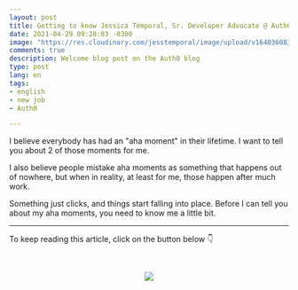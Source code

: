 ```yaml
---
layout: post
title: Getting to know Jessica Temporal, Sr. Developer Advocate @ Auth0
date: 2021-04-29 09:20:03 -0300
image: "https://res.cloudinary.com/jesstemporal/image/upload/v1640360835/covers/click_to_read_zqslfy.png"
comments: true
description: Welcome blog post on the Auth0 blog
type: post
lang: en
tags:
- english
- new job
- Auth0

---
```

I believe everybody has had an "aha moment" in their lifetime. I want to tell you about 2 of those moments for me.

I also believe people mistake aha moments as something that happens out of nowhere, but when in reality, at least for me, those happen after much work.

Something just clicks, and things start falling into place. Before I can tell you about my aha moments, you need to know me a little bit.

---

To keep reading this article, click on the button below 👇

<br> <center> <a href="https://auth0.com/blog/jessica-temporal-sr-developer-advocate-auth0/ "> <img src="/images/keep_reading.png"/> </a> </center>